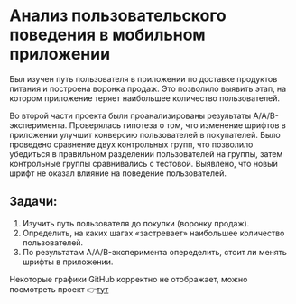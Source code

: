 # Анализ пользовательского поведения в мобильном приложении

Был изучен путь пользователя в приложении по доставке продуктов питания и построена воронка продаж. Это позволило выявить этап, на котором приложение теряет наибольшее количество пользователей.

Во второй части проекта были проанализированы результаты A/A/B-эксперимента. Проверялась гипотеза о том, что изменение шрифтов в приложении улучшит конверсию пользователей в покупателей. Было проведено сравнение двух контрольных групп, что позволило убедиться в правильном разделении пользователей на группы, затем контрольные группы сравнивались с тестовой. Выявлено, что новый шрифт не оказал влияние на поведение пользователей.

## Задачи:

1. Изучить путь пользователя до покупки (воронку продаж).
2. Определить, на каких шагах «застревает» наибольшее количество пользователей.
3. По результатам A/A/B-эксперимента опеределить, стоит ли менять шрифты в приложении.

Некоторые графики GitHub корректно не отображает, можно посмотреть проект :point_right:[тут]('https://nbviewer.org/github/EvgeniyaIvanisova/DA_projects/blob/main/2nd%20module%20projects/3%20analysis%20of%20user%20behavior%20in%20mobile%20app%20%28final%20project%202nd%20module%29/funnel%20analysis%20and%20ab-testing%20results%20analysis.ipynb')  
